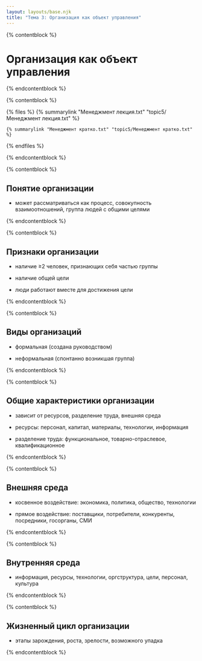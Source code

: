 ```yaml
---
layout: layouts/base.njk
title: "Тема 3: Организация как объект управления"
---
```


{% contentblock %}

# Организация как объект управления

{% endcontentblock %}

{% contentblock %}

{% files %}
    {% summarylink "Менеджмент лекция.txt" "topic5/Менеджмент лекция.txt" %}

    {% summarylink "Менеджмент кратко.txt" "topic5/Менеджмент кратко.txt" %}
{% endfiles %}

{% endcontentblock %}

{% contentblock %}

## Понятие организации

- может рассматриваться как процесс, совокупность взаимоотношений, группа людей с общими целями

{% endcontentblock %}

{% contentblock %}

## Признаки организации

- наличие ≥2 человек, признающих себя частью группы

- наличие общей цели

- люди работают вместе для достижения цели

{% endcontentblock %}

{% contentblock %}

## Виды организаций

- формальная (создана руководством)

- неформальная (спонтанно возникшая группа)

{% endcontentblock %}

{% contentblock %}

## Общие характеристики организации

- зависит от ресурсов, разделение труда, внешняя среда

- ресурсы: персонал, капитал, материалы, технологии, информация

- разделение труда: функциональное, товарно-отраслевое, квалификационное

{% endcontentblock %}

{% contentblock %}

## Внешняя среда

- косвенное воздействие: экономика, политика, общество, технологии

- прямое воздействие: поставщики, потребители, конкуренты, посредники, госорганы, СМИ

{% endcontentblock %}

{% contentblock %}

## Внутренняя среда

- информация, ресурсы, технологии, оргструктура, цели, персонал, культура

{% endcontentblock %}

{% contentblock %}

## Жизненный цикл организации

- этапы зарождения, роста, зрелости, возможного упадка

{% endcontentblock %}

